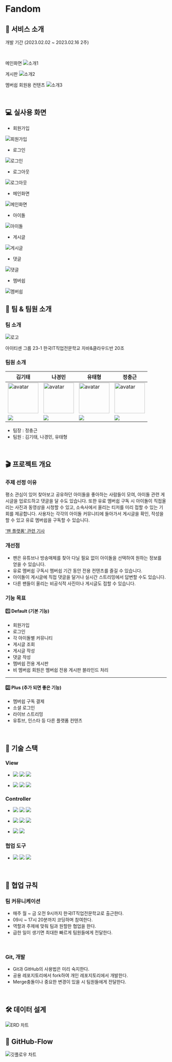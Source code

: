 # Fandom

## 🚀 서비스 소개

개발 기간 (2023.02.02 ~ 2023.02.16 2주)  

<br>

메인화면
<img src="./docs/img/소개1.png" alt="소개1">
<br>

게시판
<img src="./docs/img/소개2.png" alt="소개2">
<br>


멤버쉽 회원용 컨텐츠
<img src="./docs/img/소개3.png" alt="소개3">

<br>

## 💻 실사용 화면

- 회원가입
<img src="./docs/img/회원가입.gif" alt="회원가입">

<br>

- 로그인
<img src="./docs/img/로그인.gif" alt="로그인">

<br>

- 로그아웃
<img src="./docs/img/로그아웃.gif" alt="로그아웃">

<br>

- 메인화면
<img src="./docs/img/메인화면.gif" alt="메인화면">

<br>

- 아이돌
<img src="./docs/img/아이돌.gif" alt="아이돌">

<br>

- 게시글
<img src="./docs/img/게시글.gif" alt="게시글">

<br>

- 댓글
<img src="./docs/img/댓글.gif" alt="댓글">

<br>

- 멤버쉽
<img src="./docs/img/멤버쉽.gif" alt="멤버쉽">

<br>

## 🙇 팀 & 팀원 소개


### 팀 소개

<img src="./docs/img/로고.png" alt="로고">

아이티센 그룹 23-1 한국IT직업전문학교 자바&클라우드반 20조

### 팀원 소개

| 김기태                                                                                                                           | 나경민                                                                                                                                 | 유태형                                                                                                                             | 정충근                                                                                                                             |
| ----------------------------------------------------------------------------------------------------------------------------------- | ----------------------------------------------------------------------------------------------------------------------------------------- | ------------------------------------------------------------------------------------------------------------------------------------- | ------------------------------------------------------------------------------------------------------------------------------------- |
| <img width="95px" height="95px" src="https://avatars.githubusercontent.com/u/71432079?v=4" alt="avatar" />                          | <img width="95px" height="95px" src="https://avatars.githubusercontent.com/u/62867182?v=4" alt="avatar" />                                | <img width="95px" height="95px" src="https://avatars.githubusercontent.com/u/84536269?v=4" alt="avatar" />                            | <img width="95px" height="95px" src="https://avatars.githubusercontent.com/u/86374398?v=4" alt="avatar" />                            |
| [<img src="https://img.shields.io/badge/GitHub-181717?style=for-the-badge&logo=GitHub&logoColor=white"/>](https://github.com/taecode) | [<img src="https://img.shields.io/badge/GitHub-181717?style=for-the-badge&logo=GitHub&logoColor=white"/>](https://github.com/KYUNGMINNA) | [<img src="https://img.shields.io/badge/GitHub-181717?style=for-the-badge&logo=GitHub&logoColor=white"/>](https://github.com/ds02168) | [<img src="https://img.shields.io/badge/GitHub-181717?style=for-the-badge&logo=GitHub&logoColor=white"/>](https://github.com/PringlesHair) |

- 팀장 : 정충근
- 팀원 : 김기태, 나경민, 유태형

<br>


## 🎬 프로젝트 개요


### 주제 선정 이유

평소 관심이 있어 찾아보고 공유하던 아이돌을 좋아하는 사람들이 모여, 아이돌 관련 게시글을 업로드하고 댓글을 달 수도 있습니다. 또한 유료 멤버쉽 구독 시 아이돌이 직접올리는 사진과 동영상을 시청할 수 있고, 소속사에서 올리는 티저를 미리 접할 수 있는 기회를 제공합니다. 사용자는 각각의 아이돌 커뮤니티에 들아가서 게시글을 확인, 작성을 할 수 있고 유료 멤버쉽을 구독할 수 있습니다.

['팬 플랫폼' 관련 기사](https://www.fnnews.com/news/202302071812268248)

### 개선점

- 팬은 유튜브나 방송매체를 찾아 다닐 필요 없이 아이돌을 선택하여 원하는 정보를 얻을 수 있습니다.
- 유료 멤버쉽 구독시 멤버쉽 기간 동안 전용 컨텐츠를 즐길 수 있습니다.
- 아이돌이 게시글에 직접 댓글을 달거나 실시간 스트리밍에서 답변할 수도 있습니다.
- 다른 팬들이 올리는 비공식적 사진이나 게시글도 접할 수 있습니다.

### 기능 목표

#### 1️⃣ Default (기본 기능)

- 회원가입
- 로그인
- 각 아이돌별 커뮤니티
- 게시글 조회
- 게시글 작성
- 댓글 작성
- 멤버쉽 전용 게시판
- 비 멤버쉽 회원은 멤버쉽 전용 게시판 블라인드 처리

---

#### 2️⃣ Plus (추가 되면 좋은 기능)

- 멤버쉽 구독 결제
- 소셜 로그인
- 라이브 스트리밍
- 유튜브, 인스타 등 다른 플랫폼 컨텐츠


<br>

## 🧩 기술 스택


### View

- <img src="https://img.shields.io/badge/HTML5-E34F26?style=for-the-badge&logo=HTML5&logoColor=white"> <img src="https://img.shields.io/badge/CSS3-1572B6?style=for-the-badge&logo=CSS3&logoColor=white"> <img src="https://img.shields.io/badge/JavaScript-F7DF1E?style=for-the-badge&logo=JavaScript&logoColor=black">

- <img src="https://img.shields.io/badge/JSP-4B32C3?style=for-the-badge&logo=JSP&logoColor=white"> <img src="https://img.shields.io/badge/Thymeleaf-005F0F?style=for-the-badge&logo=Thymeleaf&logoColor=white"> <img src="https://img.shields.io/badge/Python-3776AB?style=for-the-badge&logo=Python&logoColor=white">

### Controller

- <img src="https://img.shields.io/badge/java-007396?style=for-the-badge&logo=OpenJDK&logoColor=white"> <img src="https://img.shields.io/badge/Spring-6DB33F?style=for-the-badge&logo=Spring&logoColor=white"> <img src="https://img.shields.io/badge/Spring Boot-6DB33F?style=for-the-badge&logo=Spring Boot&logoColor=white">

- <img src="https://img.shields.io/badge/MariaDB-003545?style=for-the-badge&logo=MariaDB&logoColor=white"> <img src="https://img.shields.io/badge/JUnit5-25A162?style=for-the-badge&logo=JUnit5&logoColor=white"> <img src="https://img.shields.io/badge/Gradle-02303A?style=for-the-badge&logo=Gradle&logoColor=white">

- <img src="https://img.shields.io/badge/Spring Security-6DB33F?style=for-the-badge&logo=Spring Security&logoColor=white"> <img src="https://img.shields.io/badge/Spring Data JPA-0ABF53?style=for-the-badge">


### 협업 도구

- <img src="https://img.shields.io/badge/Git-F05032?style=for-the-badge&logo=Git&logoColor=white"> <img src="https://img.shields.io/badge/GitHub-181717?style=for-the-badge&logo=GitHub&logoColor=white"> <img src="https://img.shields.io/badge/KakaoTalk-FFCD00?style=for-the-badge&logo=KakaoTalk&logoColor=black">

<br>


## 📃 협업 규칙


### 팀 커뮤니케이션 

- 매주 월 ~ 금 오전 9시까지 한국IT직업전문학교로 출근한다.
- 09시 ~ 17시 20분까지 코딩하며 참여한다.
- 역할과 주제에 맞춰 팀과 원할한 협업을 한다.
- 급한 일이 생기면 최대한 빠르게 팀원들에게 전달한다.

<br>

### Git, 개발

- Git과 GitHub의 사용법은 미리 숙지한다.
- 공용 레포지토리에서 fork하여 개인 레포지토리에서 개발한다.
- Merge충돌이나 중요한 변경이 있을 시 팀원들에게 전달한다.

<br>

## 🛠 데이터 설계


<img src="./docs/img/ERD.png" alt="ERD 차트">

<br>

## 📌 GitHub-Flow


<img src="./docs/img/깃플로우.png" alt="깃플로우 차트">
